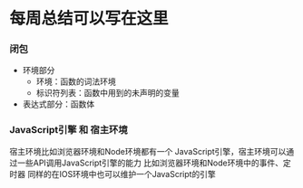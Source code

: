 # 每周总结可以写在这里

### 闭包

- 环境部分
  - 环境：函数的词法环境
  - 标识符列表：函数中用到的未声明的变量
- 表达式部分：函数体

### JavaScript引擎 和 宿主环境

宿主环境比如浏览器环境和Node环境都有一个 JavaScript引擎，宿主环境可以通过一些API调用JavaScript引擎的能力 比如浏览器环境和Node环境中的事件、定时器 同样的在IOS环境中也可以维护一个JavaScript的引擎
